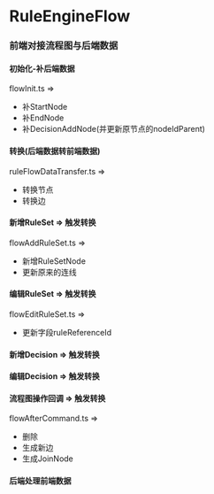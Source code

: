 # RuleEngineFlow

### 前端对接流程图与后端数据
#### 初始化-补后端数据
flowInit.ts =>
* 补StartNode
* 补EndNode
* 补DecisionAddNode(并更新原节点的nodeIdParent)

#### 转换(后端数据转前端数据)
ruleFlowDataTransfer.ts =>
* 转换节点
* 转换边

#### 新增RuleSet => 触发转换
flowAddRuleSet.ts =>
* 新增RuleSetNode
* 更新原来的连线

#### 编辑RuleSet => 触发转换
flowEditRuleSet.ts =>
* 更新字段ruleReferenceId

#### 新增Decision => 触发转换

#### 编辑Decision => 触发转换

#### 流程图操作回调 => 触发转换
flowAfterCommand.ts =>
* 删除
* 生成新边
* 生成JoinNode

#### 后端处理前端数据
